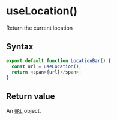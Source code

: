 # useLocation()

Return the current location

## Syntax

```js
export default function LocationBar() {
  const url = useLocation();
  return <span>{url}</span>;
}
```

## Return value

An [`URL`](https://developer.mozilla.org/en-US/docs/Web/API/URL) object.
